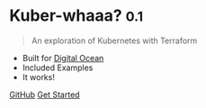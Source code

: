 # Kuber-whaaa? <small>0.1</small>

> An exploration of Kubernetes with Terraform

- Built for [Digital Ocean](https://m.do.co/c/6f278dc1a57d)
- Included Examples
- It works!

[GitHub](https://github.com/adamgoose/kuber-whaaa)
[Get Started](#kuber-whaaa)
